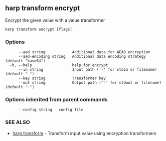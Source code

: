 ## harp transform encrypt

Encrypt the given value with a value transformer

```
harp transform encrypt [flags]
```

### Options

```
      --aad string            Additional data for AEAD encryption
      --aad-encoding string   Additional data encoding strategy (default "base64")
  -h, --help                  help for encrypt
      --in string             Input path ('-' for stdin or filename) (default "-")
      --key string            Transformer key
      --out string            Output path ('-' for stdout or filename) (default "-")
```

### Options inherited from parent commands

```
      --config string   config file
```

### SEE ALSO

* [harp transform](harp_transform.md)	 - Transform input value using encryption transformers

